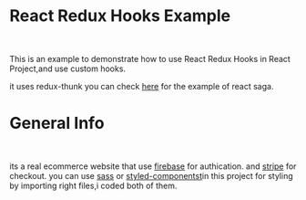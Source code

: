 <h1>React Redux Hooks Example</h1>
<Br/>


<p> This is an example to demonstrate how to use React Redux Hooks in React Project,and use custom hooks.</p>
<p>it uses redux-thunk you can check <a href="https://github.com/citayesh/ecm-redux-saga">here</a> for the example of react saga.</p>

<h1>General Info</h1>
<Br/>
  <p>its a real ecommerce website that use <a href="https://firebase.google.com/">firebase</a> for authication.
  and <a href="https://stripe.com/">stripe</a> for checkout.
  you can use <a href="https://sass-lang.com/">sass</a> or <a href="https://styled-components.com/">styled-componentst</a>in this project for styling by importing right files,i coded both of them.
 </P>
